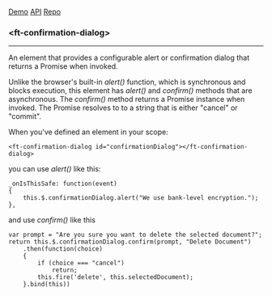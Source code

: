 [Demo](https://filethis.github.io/ft-confirmation-dialog/components/ft-confirmation-dialog/demo/)    [API](https://filethis.github.io/ft-confirmation-dialog/components/ft-confirmation-dialog/)    [Repo](https://github.com/filethis/ft-confirmation-dialog)

### \<ft-confirmation-dialog\>

-----------------------------------------------------------

An element that provides a configurable alert or confirmation dialog that returns a Promise when invoked.

Unlike the browser's built-in _alert()_ function, which is synchronous and blocks execution, this element has _alert()_ and _confirm()_ methods that are asynchronous. The _confirm()_ method returns a Promise instance when invoked. The Promise resolves to to a string that is either "cancel" or "commit". 

When you've defined an element in your scope:

    <ft-confirmation-dialog id="confirmationDialog"></ft-confirmation-dialog>

you can use _alert()_ like this:

    _onIsThisSafe: function(event)
    {
        this.$.confirmationDialog.alert("We use bank-level encryption.");
    },

and use _confirm()_ like this

    var prompt = "Are you sure you want to delete the selected document?";
    return this.$.confirmationDialog.confirm(prompt, "Delete Document")
        .then(function(choice)
        {
            if (choice === "cancel")
                return;
            this.fire('delete', this.selectedDocument);
        }.bind(this))

